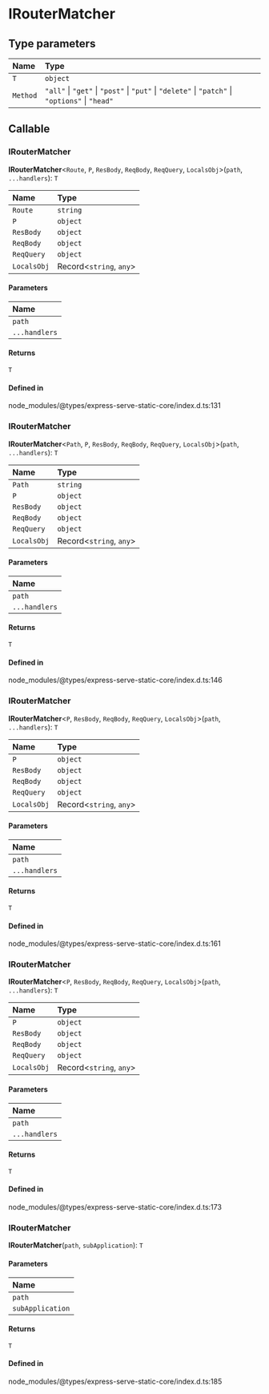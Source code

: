 # IRouterMatcher

## Type parameters

| Name | Type |
| :------ | :------ |
| `T` | `object` |
| `Method` | ``"all"`` \| ``"get"`` \| ``"post"`` \| ``"put"`` \| ``"delete"`` \| ``"patch"`` \| ``"options"`` \| ``"head"`` |

## Callable

### IRouterMatcher

**IRouterMatcher**<`Route`, `P`, `ResBody`, `ReqBody`, `ReqQuery`, `LocalsObj`\>(`path`, `...handlers`): `T`

| Name | Type |
| :------ | :------ |
| `Route` | `string` |
| `P` | `object` |
| `ResBody` | `object` |
| `ReqBody` | `object` |
| `ReqQuery` | `object` |
| `LocalsObj` | Record<`string`, `any`\> |

#### Parameters

| Name |
| :------ |
| `path` | `Route` |
| `...handlers` | [`RequestHandler`](RequestHandler-1.md)<`P`, `ResBody`, `ReqBody`, `ReqQuery`, `LocalsObj`\>[] |

#### Returns

`T`

#### Defined in

node_modules/@types/express-serve-static-core/index.d.ts:131

### IRouterMatcher

**IRouterMatcher**<`Path`, `P`, `ResBody`, `ReqBody`, `ReqQuery`, `LocalsObj`\>(`path`, `...handlers`): `T`

| Name | Type |
| :------ | :------ |
| `Path` | `string` |
| `P` | `object` |
| `ResBody` | `object` |
| `ReqBody` | `object` |
| `ReqQuery` | `object` |
| `LocalsObj` | Record<`string`, `any`\> |

#### Parameters

| Name |
| :------ |
| `path` | `Path` |
| `...handlers` | [`RequestHandlerParams`](../types/RequestHandlerParams.md)<`P`, `ResBody`, `ReqBody`, `ReqQuery`, `LocalsObj`\>[] |

#### Returns

`T`

#### Defined in

node_modules/@types/express-serve-static-core/index.d.ts:146

### IRouterMatcher

**IRouterMatcher**<`P`, `ResBody`, `ReqBody`, `ReqQuery`, `LocalsObj`\>(`path`, `...handlers`): `T`

| Name | Type |
| :------ | :------ |
| `P` | `object` |
| `ResBody` | `object` |
| `ReqBody` | `object` |
| `ReqQuery` | `object` |
| `LocalsObj` | Record<`string`, `any`\> |

#### Parameters

| Name |
| :------ |
| `path` | [`PathParams`](../types/PathParams.md) |
| `...handlers` | [`RequestHandler`](RequestHandler-1.md)<`P`, `ResBody`, `ReqBody`, `ReqQuery`, `LocalsObj`\>[] |

#### Returns

`T`

#### Defined in

node_modules/@types/express-serve-static-core/index.d.ts:161

### IRouterMatcher

**IRouterMatcher**<`P`, `ResBody`, `ReqBody`, `ReqQuery`, `LocalsObj`\>(`path`, `...handlers`): `T`

| Name | Type |
| :------ | :------ |
| `P` | `object` |
| `ResBody` | `object` |
| `ReqBody` | `object` |
| `ReqQuery` | `object` |
| `LocalsObj` | Record<`string`, `any`\> |

#### Parameters

| Name |
| :------ |
| `path` | [`PathParams`](../types/PathParams.md) |
| `...handlers` | [`RequestHandlerParams`](../types/RequestHandlerParams.md)<`P`, `ResBody`, `ReqBody`, `ReqQuery`, `LocalsObj`\>[] |

#### Returns

`T`

#### Defined in

node_modules/@types/express-serve-static-core/index.d.ts:173

### IRouterMatcher

**IRouterMatcher**(`path`, `subApplication`): `T`

#### Parameters

| Name |
| :------ |
| `path` | [`PathParams`](../types/PathParams.md) |
| `subApplication` | [`Application`](Application.md)<Record<`string`, `any`\>\> |

#### Returns

`T`

#### Defined in

node_modules/@types/express-serve-static-core/index.d.ts:185
